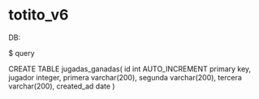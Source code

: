 # totito_v6

DB:

$ query

CREATE TABLE jugadas_ganadas(
    id int AUTO_INCREMENT primary key,
    jugador integer,
    primera varchar(200),
    segunda varchar(200),
    tercera varchar(200),
    created_ad date
)
 
